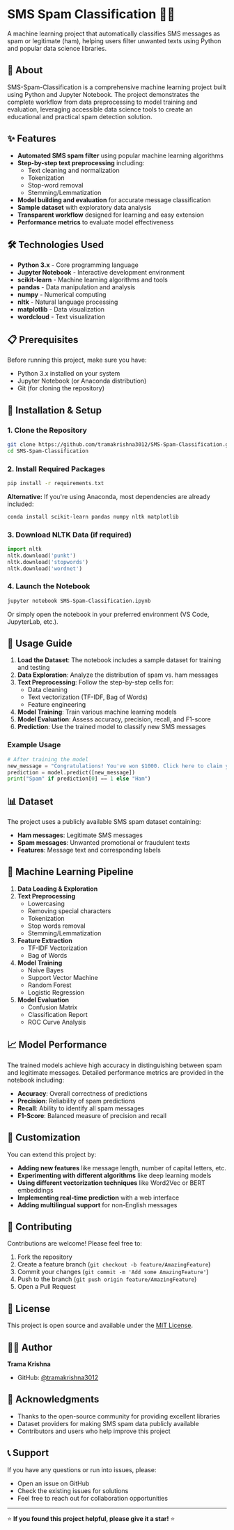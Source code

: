 # SMS Spam Classification 📱🚫

A machine learning project that automatically classifies SMS messages as spam or legitimate (ham), helping users filter unwanted texts using Python and popular data science libraries.

## 🎯 About

SMS-Spam-Classification is a comprehensive machine learning project built using Python and Jupyter Notebook. The project demonstrates the complete workflow from data preprocessing to model training and evaluation, leveraging accessible data science tools to create an educational and practical spam detection solution.

## ✨ Features

- **Automated SMS spam filter** using popular machine learning algorithms
- **Step-by-step text preprocessing** including:
  - Text cleaning and normalization
  - Tokenization
  - Stop-word removal
  - Stemming/Lemmatization
- **Model building and evaluation** for accurate message classification
- **Sample dataset** with exploratory data analysis
- **Transparent workflow** designed for learning and easy extension
- **Performance metrics** to evaluate model effectiveness

## 🛠️ Technologies Used

- **Python 3.x** - Core programming language
- **Jupyter Notebook** - Interactive development environment
- **scikit-learn** - Machine learning algorithms and tools
- **pandas** - Data manipulation and analysis
- **numpy** - Numerical computing
- **nltk** - Natural language processing
- **matplotlib** - Data visualization
- **wordcloud** - Text visualization

## 📋 Prerequisites

Before running this project, make sure you have:

- Python 3.x installed on your system
- Jupyter Notebook (or Anaconda distribution)
- Git (for cloning the repository)

## 🚀 Installation & Setup

### 1. Clone the Repository

```bash
git clone https://github.com/tramakrishna3012/SMS-Spam-Classification.git
cd SMS-Spam-Classification
```

### 2. Install Required Packages

```bash
pip install -r requirements.txt
```

**Alternative:** If you're using Anaconda, most dependencies are already included:

```bash
conda install scikit-learn pandas numpy nltk matplotlib
```

### 3. Download NLTK Data (if required)

```python
import nltk
nltk.download('punkt')
nltk.download('stopwords')
nltk.download('wordnet')
```

### 4. Launch the Notebook

```bash
jupyter notebook SMS-Spam-Classification.ipynb
```

Or simply open the notebook in your preferred environment (VS Code, JupyterLab, etc.).

## 📖 Usage Guide

1. **Load the Dataset**: The notebook includes a sample dataset for training and testing
2. **Data Exploration**: Analyze the distribution of spam vs. ham messages
3. **Text Preprocessing**: Follow the step-by-step cells for:
   - Data cleaning
   - Text vectorization (TF-IDF, Bag of Words)
   - Feature engineering
4. **Model Training**: Train various machine learning models
5. **Model Evaluation**: Assess accuracy, precision, recall, and F1-score
6. **Prediction**: Use the trained model to classify new SMS messages

### Example Usage

```python
# After training the model
new_message = "Congratulations! You've won $1000. Click here to claim your prize!"
prediction = model.predict([new_message])
print("Spam" if prediction[0] == 1 else "Ham")
```

## 📊 Dataset

The project uses a publicly available SMS spam dataset containing:
- **Ham messages**: Legitimate SMS messages
- **Spam messages**: Unwanted promotional or fraudulent texts
- **Features**: Message text and corresponding labels

## 🤖 Machine Learning Pipeline

1. **Data Loading & Exploration**
2. **Text Preprocessing**
   - Lowercasing
   - Removing special characters
   - Tokenization
   - Stop words removal
   - Stemming/Lemmatization
3. **Feature Extraction**
   - TF-IDF Vectorization
   - Bag of Words
4. **Model Training**
   - Naive Bayes
   - Support Vector Machine
   - Random Forest
   - Logistic Regression
5. **Model Evaluation**
   - Confusion Matrix
   - Classification Report
   - ROC Curve Analysis

## 📈 Model Performance

The trained models achieve high accuracy in distinguishing between spam and legitimate messages. Detailed performance metrics are provided in the notebook including:

- **Accuracy**: Overall correctness of predictions
- **Precision**: Reliability of spam predictions
- **Recall**: Ability to identify all spam messages
- **F1-Score**: Balanced measure of precision and recall

## 🔧 Customization

You can extend this project by:

- **Adding new features** like message length, number of capital letters, etc.
- **Experimenting with different algorithms** like deep learning models
- **Using different vectorization techniques** like Word2Vec or BERT embeddings
- **Implementing real-time prediction** with a web interface
- **Adding multilingual support** for non-English messages

## 🤝 Contributing

Contributions are welcome! Please feel free to:

1. Fork the repository
2. Create a feature branch (`git checkout -b feature/AmazingFeature`)
3. Commit your changes (`git commit -m 'Add some AmazingFeature'`)
4. Push to the branch (`git push origin feature/AmazingFeature`)
5. Open a Pull Request

## 📝 License

This project is open source and available under the [MIT License](LICENSE).

## 👨‍💻 Author

**Trama Krishna**
- GitHub: [@tramakrishna3012](https://github.com/tramakrishna3012)

## 🙏 Acknowledgments

- Thanks to the open-source community for providing excellent libraries
- Dataset providers for making SMS spam data publicly available
- Contributors and users who help improve this project

## 📞 Support

If you have any questions or run into issues, please:
- Open an issue on GitHub
- Check the existing issues for solutions
- Feel free to reach out for collaboration opportunities

---

⭐ **If you found this project helpful, please give it a star!** ⭐
